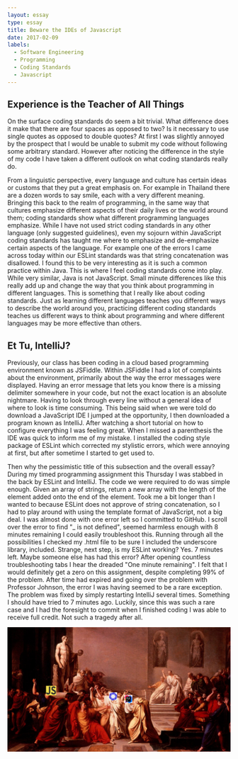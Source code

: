 ```yaml
---
layout: essay
type: essay
title: Beware the IDEs of Javascript
date: 2017-02-09
labels:
  - Software Engineering
  - Programming
  - Coding Standards
  - Javascript
---
```


## Experience is the Teacher of All Things 

On the surface coding standards do seem a bit trivial. What difference does it make that there are four spaces as opposed to two? Is it necessary to use single quotes as opposed to double quotes? At first I was slightly annoyed by the prospect that I would be unable to submit my code without following some arbitrary standard. However after noticing the difference in the style of my code I have taken a different outlook on what coding standards really do.  

From a linguistic perspective, every language and culture has certain ideas or customs that they put a great emphasis on. For example in Thailand there are a dozen words to say smile, each with a very different meaning.  Bringing this back to the realm of programming, in the same way that cultures emphasize different aspects of their daily lives or the world around them; coding standards show what different programming languages emphasize. While I have not used strict coding standards in any other language (only suggested guidelines), even my sojourn within JavaScript coding standards has taught me where to emphasize and de-emphasize certain aspects of the  language. For example one of the errors I came across today within our ESLint standards was that string concatenation was disallowed. I found this to be very interesting as it is such a common practice within Java. This is where I feel coding standards come into play. While very similar, Java is not JavaScript. Small minute differences like this really add up and change the way that you think about programming in different languages. This is something that I really like about coding standards. Just as learning different languages teaches you different ways to describe the world around you, practicing different coding standards teaches us different ways to think about programming and where different languages may be more effective than others. 

## Et Tu, IntelliJ? 

Previously, our class has been coding in a cloud based programming environment known as JSFiddle. Within JSFiddle I had a lot of complaints about the environment, primarily about the way the error messages were displayed. Having an error message that lets you know there is a missing delimiter somewhere in your code, but not the exact location is an absolute nightmare. Having to look through every line without a general idea of where to look is time consuming. This being said when we were told do download a JavaScript IDE I jumped at the opportunity, I then downloaded a program known as IntelliJ. After watching a short tutorial on how to configure everything I was feeling great. When I missed a parenthesis the IDE was quick to inform me of my mistake. I installed the coding style package of ESLint which corrected my stylistic errors, which were annoying at first, but after sometime I started to get used to. 

Then why the pessimistic title of this subsection and the overall essay? During my timed programming assignment this Thursday I was stabbed in the back by ESLint and IntelliJ. The code we were required to do was simple enough. Given an array of strings, return a new array with the length of the element added onto the end of the element. Took me a bit longer than I wanted to because ESLint does not approve of string concatenation, so I had to play around with using the template format of JavaScript, not a big deal. I was almost done with one error left so I committed to GitHub. I scroll over the error to find "_ is not defined", seemed harmless enough with 8 minutes remaining I could easily troubleshoot this. Running through all the possibilities I checked my .html file to be sure I included the underscore library, included. Strange, next step, is my ESLint working? Yes. 7 minutes left. Maybe someone else has had this error? After opening countless troubleshooting tabs I hear the dreaded "One minute remaining". I felt that I would definitely get a zero on this assignment, despite completing 99% of the problem. After time had expired and going over the problem with Professor Johnson, the error I was having seemed to be a rare exception. The problem was fixed by simply restarting IntelliJ several times. Something I should have tried to 7 minutes ago. Luckily, since this was such a rare case and I had the foresight to commit when I finished coding I was able to receive full credit. Not such a tragedy after all. 

<img class="ui image" src="../images/etTu.png">
